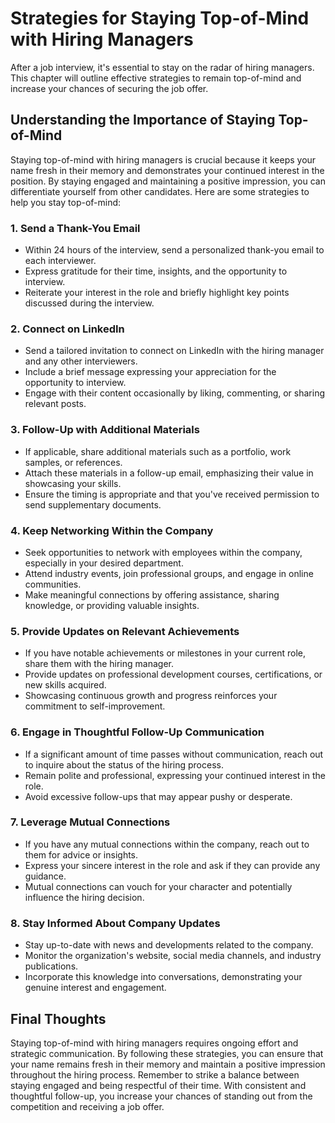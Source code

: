 Strategies for Staying Top-of-Mind with Hiring Managers
================================================================

After a job interview, it's essential to stay on the radar of hiring managers. This chapter will outline effective strategies to remain top-of-mind and increase your chances of securing the job offer.

Understanding the Importance of Staying Top-of-Mind
---------------------------------------------------

Staying top-of-mind with hiring managers is crucial because it keeps your name fresh in their memory and demonstrates your continued interest in the position. By staying engaged and maintaining a positive impression, you can differentiate yourself from other candidates. Here are some strategies to help you stay top-of-mind:

### 1. Send a Thank-You Email

* Within 24 hours of the interview, send a personalized thank-you email to each interviewer.
* Express gratitude for their time, insights, and the opportunity to interview.
* Reiterate your interest in the role and briefly highlight key points discussed during the interview.

### 2. Connect on LinkedIn

* Send a tailored invitation to connect on LinkedIn with the hiring manager and any other interviewers.
* Include a brief message expressing your appreciation for the opportunity to interview.
* Engage with their content occasionally by liking, commenting, or sharing relevant posts.

### 3. Follow-Up with Additional Materials

* If applicable, share additional materials such as a portfolio, work samples, or references.
* Attach these materials in a follow-up email, emphasizing their value in showcasing your skills.
* Ensure the timing is appropriate and that you've received permission to send supplementary documents.

### 4. Keep Networking Within the Company

* Seek opportunities to network with employees within the company, especially in your desired department.
* Attend industry events, join professional groups, and engage in online communities.
* Make meaningful connections by offering assistance, sharing knowledge, or providing valuable insights.

### 5. Provide Updates on Relevant Achievements

* If you have notable achievements or milestones in your current role, share them with the hiring manager.
* Provide updates on professional development courses, certifications, or new skills acquired.
* Showcasing continuous growth and progress reinforces your commitment to self-improvement.

### 6. Engage in Thoughtful Follow-Up Communication

* If a significant amount of time passes without communication, reach out to inquire about the status of the hiring process.
* Remain polite and professional, expressing your continued interest in the role.
* Avoid excessive follow-ups that may appear pushy or desperate.

### 7. Leverage Mutual Connections

* If you have any mutual connections within the company, reach out to them for advice or insights.
* Express your sincere interest in the role and ask if they can provide any guidance.
* Mutual connections can vouch for your character and potentially influence the hiring decision.

### 8. Stay Informed About Company Updates

* Stay up-to-date with news and developments related to the company.
* Monitor the organization's website, social media channels, and industry publications.
* Incorporate this knowledge into conversations, demonstrating your genuine interest and engagement.

Final Thoughts
--------------

Staying top-of-mind with hiring managers requires ongoing effort and strategic communication. By following these strategies, you can ensure that your name remains fresh in their memory and maintain a positive impression throughout the hiring process. Remember to strike a balance between staying engaged and being respectful of their time. With consistent and thoughtful follow-up, you increase your chances of standing out from the competition and receiving a job offer.

